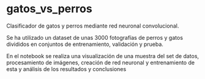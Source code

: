# gatos_vs_perros
Clasificador de gatos y perros mediante red neuronal convolucional.

Se ha utilizado un dataset de unas 3000 fotografías de perros y gatos divididos en conjuntos de entrenamiento, validación y prueba.

En el notebook se realiza una visualización de una muestra del set de datos, procesamiento de imágenes,
creación de red neuronal y entrenamiento de esta y análisis de los resultados y conclusiones
